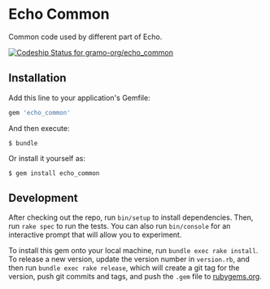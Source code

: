 # Echo Common

Common code used by different part of Echo.

[ ![Codeship Status for gramo-org/echo_common](https://app.codeship.com/projects/622a8210-f078-0134-bc88-3e50d5e616b5/status?branch=master)](https://app.codeship.com/projects/209118)

## Installation

Add this line to your application's Gemfile:

```ruby
gem 'echo_common'
```

And then execute:

    $ bundle

Or install it yourself as:

    $ gem install echo_common


## Development

After checking out the repo, run `bin/setup` to install dependencies. Then, run `rake spec` to run the tests. You can also run `bin/console` for an interactive prompt that will allow you to experiment.

To install this gem onto your local machine, run `bundle exec rake install`. To release a new version, update the version number in `version.rb`, and then run `bundle exec rake release`, which will create a git tag for the version, push git commits and tags, and push the `.gem` file to [rubygems.org](https://rubygems.org).
